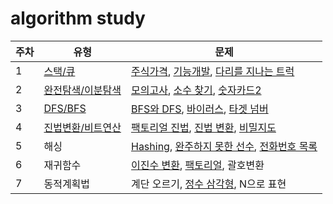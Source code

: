 # algorithm study

| 주차 | 유형 | 문제 |
| - | ----- |  ------ |
| 1| [스택/큐](https://github.com/uyggnodkrap/algorithm/blob/43910bab083682bd23486c08f8982fd92288c621/algorithmstudy/01week/intro.py)| [주식가격](https://github.com/uyggnodkrap/algorithm/blob/9bd589ce0c8dd97e7e89f841ff5a8545dad3669d/algorithmstudy/01week/prgm42584.md), [기능개발](https://github.com/uyggnodkrap/algorithm/blob/4d8e761f8e222a97e63f1bb5503ea7c174ad037a/algorithmstudy/01week/prgm42586.md), [다리를 지나는 트럭](https://github.com/uyggnodkrap/algorithm/blob/54f1f7ee1282572d4ce880f9149aa9ad28751f07/algorithmstudy/01week/prgm42583.md) | 
| 2 | [완전탐색/이분탐색](https://www.notion.so/pdg0526/f695134f50fa488196ea2a90417f847c) | [모의고사](https://**github**.com/uyggnodkrap/algorithm/blob/977e9bde2b7befa07578e050735333b980085770/algorithmstudy/02week/prgm42840.md), [소수 찾기](https://github.com/uyggnodkrap/algorithm/blob/977e9bde2b7befa07578e050735333b980085770/algorithmstudy/02week/prgm42839.md), [숫자카드2](https://github.com/uyggnodkrap/algorithm/blob/977e9bde2b7befa07578e050735333b980085770/algorithmstudy/02week/boj10816.md) | 
| 3 | [DFS/BFS](https://pdg0526.notion.site/DFS-BFS-f695134f50fa488196ea2a90417f847c) | [BFS와 DFS](https://github.com/uyggnodkrap/algorithm/blob/3b9774b0cd9ebb24afd3099529e94e0ac7a06f38/algorithmstudy/03week/DFS%EC%99%80BFS.md), [바이러스](https://github.com/uyggnodkrap/algorithm/blob/3b9774b0cd9ebb24afd3099529e94e0ac7a06f38/algorithmstudy/03week/%EB%B0%94%EC%9D%B4%EB%9F%AC%EC%8A%A4.md), [타겟 넘버](https://github.com/uyggnodkrap/algorithm/blob/3b9774b0cd9ebb24afd3099529e94e0ac7a06f38/algorithmstudy/03week/%ED%83%80%EA%B2%9F%EB%84%98%EB%B2%84.md) |
| 4 | [진법변환/비트연산](https://pdg0526.notion.site/a61fb94fd1f141309d22a8ecb0074a51) | [팩토리얼 진법](https://github.com/uyggnodkrap/algorithm/blob/b9ab891486205a892fcef99ad329cd854ac029ea/algorithmstudy/04week/boj5692.md), [진법 변환](https://github.com/uyggnodkrap/algorithm/blob/b9ab891486205a892fcef99ad329cd854ac029ea/algorithmstudy/04week/boj2745.md), [비밀지도](https://github.com/uyggnodkrap/algorithm/blob/b9ab891486205a892fcef99ad329cd854ac029ea/algorithmstudy/04week/prgm17681.md)|
| 5 | 해싱 | [Hashing](https://github.com/uyggnodkrap/algorithm/blob/ee2b390a378abc5af2c5713c43b53d9f4826c1d2/algorithmstudy/05week/boj15829.md), [완주하지 못한 선수](https://github.com/uyggnodkrap/algorithm/blob/ee2b390a378abc5af2c5713c43b53d9f4826c1d2/algorithmstudy/05week/prgm42576.md), [전화번호 목록](https://github.com/uyggnodkrap/algorithm/blob/cbd8ce813b1db8f7f8e7247183a3c42fcc7f24c5/algorithmstudy/05week/prgm42577.md)
6 | 재귀함수 | [이진수 변환](https://github.com/uyggnodkrap/algorithm/blob/cbd8ce813b1db8f7f8e7247183a3c42fcc7f24c5/algorithmstudy/06week/boj10829.md), [팩토리얼](https://github.com/uyggnodkrap/algorithm/blob/cbd8ce813b1db8f7f8e7247183a3c42fcc7f24c5/algorithmstudy/06week/boj10872.md), 괄호변환
| 7 | 동적계획법 | 계단 오르기, [정수 삼각형](https://github.com/uyggnodkrap/algorithm/blob/22a1390a32071c130f48d20ddaf13f0443812c81/algorithmstudy/07week/prgm43105.md), N으로 표현 | 